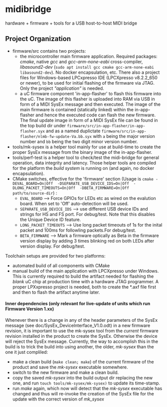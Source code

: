 # midibridge
 hardware + firmware + tools for a USB host-to-host MIDI bridge
 
## Project Organization
* firmware/src contains two projects:
  * the microcontroller main firmware application. Required packages: _cmake_, native _gcc_ and _gcc-arm-none-eabi_ cross-compiler, _libasound2-dev_ (`sudo apt install gcc cmake gcc-arm-none-eabi libasound2-dev`). No docker encapsulation, etc. There also a project files for Windows-based LPCxpresso IDE (LPCXpresso v8.2.2_650 or newer), to be used for initial flashing of the firmware via JTAG. Only the project *"application"* is needed.
  * a uC firmware component 'in-app-flasher' to flash this firmware into the uC. The image of this flasher is uploaded into RAM via USB in form of a MIDI SysEx message and then executed. The image of the main firmware is contained (statically linked) within the in-app-flasher and hence the executed code can flash the new firmware. The final update image in form of a MIDI SysEx file can be found in the top build dir under `firmware/src/in-app-flasher/in-app-flasher.syx` and as a named duplictate `firmware/src/in-app-flasher/nlmb-fw-update-Va.bb.syx` with `a` being the major version number and `bb` being the two digit minor version number.
* tools/mk-sysex is a helper tool mainly for use at build-time to create the proper SysEx message from the binary image of the in-app-flasher.
* tools/perf-test is a helper tool to check/test the midi-bridge for general operation, data integrity and latency.
Those helper tools are compiled for the platform the _build system_ is running on (and again, no docker encapsulation).
* CMake switches, effective for the 'firmware' section (Usage is `cmake -DEVAL_BOARD=On|Off  -DSEPARATE_USB_DEVICE_IDS=On|Off  -DLONG_PACKET_TIMEOUTS=On|Off  -DBETA_FIRMWARE=On|Off  path/to/source-dir`) : 
  * `EVAL_BOARD` --> Force GPIOs for LEDs etc as wired on the evalution board. When set to 'Off' auto-detection will be used.
  * `SEPARATE_USB_DEVICE_IDS` --> use different USB device IDs and strings for HS and FS port. For debug/test. Note that this disables the Unique Device ID feature.
  * `LONG_PACKET_TIMEOUTS` --> Use long packet timeouts of 1s for the inital packet and 100ms for followling packets.For debug/test.
  * `BETA_FIRMWARE` --> Mark a firmware optically as Beta in the firmware version display by adding 3 times blinking red on both LEDs after version display. For debug/test.    

Toolchain setups are provided for two platforms:
* automated build of all components with CMake
* manual build of the main application with LPCXpresso under Windows. This is currently required to build the artifact needed for flashing the *blank* uC chip at production time with a hardware JTAG programmer. A proper LPXxpresso project is needed, both to create the \*.axf file first and then to flash the artifact anytime later.


#### Inner dependencies (only relevant for live-update of units which run Firmware Version 1.xx)
Whenever there is a change in any of the header parameters of the SysEx message (see doc/SysEx_DeviceInterface_V1.0.odt) in a new firmware revision, it is important to use the mk-sysex tool from the *current* firmware revision installed in the product to create the SysEx. Otherwise the device will reject the SysEx message.
Currently, the way to accomplish this in the build is to trick the build into using another, the older, *mk-sysex* than the one it just compliled:
- make a clean build (``make clean; make``) of the current firmware of the product and save the *mk-sysex* executable somewhere.
- switch to the new firmware and make a clean build.
- copy the saved *mk-sysex* into the build output dir replacing the new one, and run ``touch tools/mk-sysex/mk-sysex)`` to update its time-stamp.
- run *make* again, which now will detect that the *mk-sysex* executable has changed and thus will re-invoke the creation of the SysEx file for the update with the correct version of *mk_sysex*
